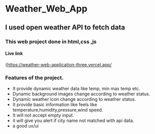 # Weather_Web_App

## I used open weather API to fetch data 

### This  web project done in html,css ,js

#### Live link
 
{https://weather-web-application-three.vercel.app/

### Features of the project.

* It provide dynamic weather data like temp, min max temp etc.
* Dynamic background images change according to weather status.
* Dynamic weather icon change according to weather status.
* It provide basic information like feels like temperature,humidity,pressure,wind speed.
* It will not accept empty input.
* it will give you  alert if city name not matched with api  data.
* a good  ux/ui 
